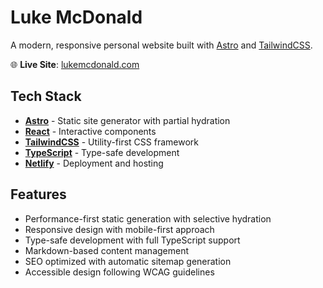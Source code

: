 # Luke McDonald

A modern, responsive personal website built with [Astro](https://astro.build) and
[TailwindCSS](https://tailwindcss.com).

🌐 **Live Site**: [lukemcdonald.com](https://lukemcdonald.com)

## Tech Stack

- **[Astro](https://astro.build)** - Static site generator with partial hydration
- **[React](https://react.dev)** - Interactive components
- **[TailwindCSS](https://tailwindcss.com)** - Utility-first CSS framework
- **[TypeScript](https://typescriptlang.org)** - Type-safe development
- **[Netlify](https://netlify.com)** - Deployment and hosting

## Features

- Performance-first static generation with selective hydration
- Responsive design with mobile-first approach
- Type-safe development with full TypeScript support
- Markdown-based content management
- SEO optimized with automatic sitemap generation
- Accessible design following WCAG guidelines
